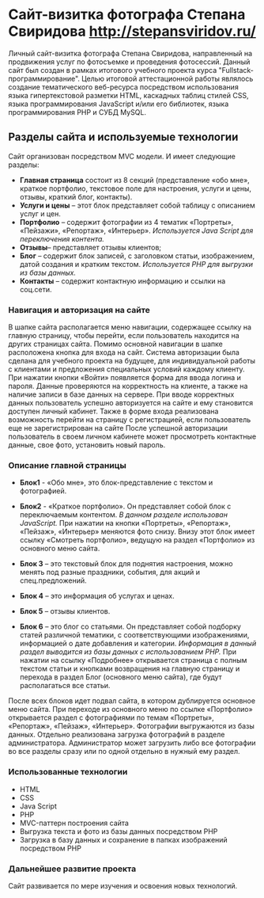 # Сайт-визитка фотографа Степана Свиридова http://stepansviridov.ru/

Личный сайт-визитка фотографа Степана Свиридова, направленный на продвижения услуг по фотосъемке и проведения фотосессий.
Данный сайт был создан в рамках итогового учебного проекта курса "Fullstack-программирование".
Целью итоговой аттестационной работы являлось создание тематического веб-ресурса посредством использования языка гипертекстовой разметки HTML, каскадных таблиц стилей CSS, языка программирования JavaScript и/или его библиотек, языка программирования PHP и СУБД MySQL.

## Разделы сайта и используемые технологии

Сайт организован посредством MVC модели. И имеет следующие разделы:   
* **Главная страница** состоит из 8 секций (представление «обо мне», краткое портфолио, текстовое поле для настроения, услуги и цены, отзывы, краткий блог, контакты).
* **Услуги и цены** – этот блок представляет собой таблицу с описанием услуг и цен.
* **Портфолио** – содержит фотографии из 4 тематик «Портреты», «Пейзажи», «Репортаж», «Интерьер».
*Используется Java Script для переключения контента.*
* **Отзывы**– представляет отзывы клиентов;
* **Блог** – содержит блок записей, с заголовком статьи, изображением, датой создания и кратким текстом. 
*Используется PHP для выгрузки из базы данных.*
* **Контакты** – содержит контактную информацию и ссылки на соц.сети.

### Навигация и авторизация на сайте
В шапке сайта располагается меню навигации, содержащее ссылку на главную страницу, чтобы перейти, если пользователь находится на других страницах сайта. Помимо основной навигации в шапке расположена кнопка для входа на сайт.
Система авторизации была сделана для учебного проекта на будущее, для индивидуальной работы с клиентами и предложения специальных условий каждому клиенту.
При нажатии кнопки «Войти» появляется форма для ввода логина и пароля. Данные проверяются на корректность на клиенте, а также на наличие записи в базе данных на сервере. При вводе корректных данных пользователь успешно авторизуется на сайте и ему становится доступен личный кабинет.
Также в форме входа реализована возможность перейти на страницу с регистрацией, если пользователь еще не зарегистрирован на сайте
После успешной авторизации пользователь в своем личном кабинете может просмотреть контактные данные, свое фото, установить новый пароль.

### Описание главной страницы

* **Блок1** - «Обо мне», это блок-представление с текстом и фотографией.
* **Блок2**  - «Краткое портфолио». Он представляет собой блок с переключаемым контентом. *В данном разделе использован JavaScript.* При нажатии на кнопки «Портреты», «Репортаж», «Пейзаж», «Интерьер» меняются фото снизу. Внизу этот блок имеет ссылку «Смотреть портфолио», ведущую на раздел «Портфолио» из основного меню сайта.

* **Блок 3**  – это текстовый блок для поднятия настроения, можно менять под разные праздники, события, для акций и спец.предложений.
* **Блок 4**  – это информация об услугах и ценах.
* **Блок 5**  – отзывы клиентов.
* **Блок 6**  – это блог со статьями. Он представляет собой подборку статей различной тематики, с соответствующими изображениями,  информацией о дате добавления и категории. *Информация в данный раздел выводится из базы данных с иcпользованием PHP.*
При нажатии на ссылку «Подробнее» открывается страница с полным текстом статьи и кнопками возвращения на главную страницу и перехода в раздел Блог (основного меню сайта), где будут располагаться все статьи.

После всех блоков идет подвал сайта, в котором дублируется основное меню сайта.
При переходе из основного меню по ссылке «Портфолио» открывается  раздел с фотографиями по темам «Портреты», «Репортаж», «Пейзаж», «Интерьер». Фотографии выгружаются из базы данных.
Отдельно реализована загрузка фотографий в разделе администратора. Администратор может загрузить либо все фотографии во все разделы сразу или по одной отдельно в нужный ему раздел.


### Использованные технологии

* HTML
* CSS
* Java Script
* PHP
* MVC-паттерн построения сайта
* Выгрузка текста и фото из базы данных посредством PHP
* Загрузка в базу данных и сохранение в папках изображений посредством PHP

### Дальнейшее развитие проекта
Сайт развивается по мере изучения и освоения новых технологий.
